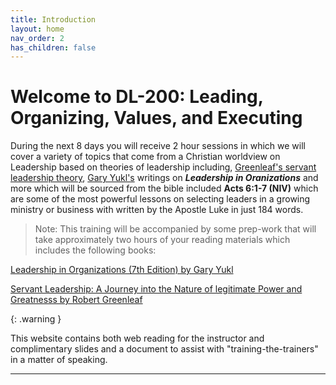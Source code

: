 ```yaml
---
title: Introduction
layout: home
nav_order: 2
has_children: false
---
```


# Welcome to DL-200: Leading, Organizing, Values, and Executing 

During the next 8 days you will receive 2 hour sessions in which we will cover a variety of topics that come from a Christian worldview on Leadership based on theories of leadership including, [Greenleaf's servant leadership theory](https://www.amazon.com/Servant-Leadership-Legitimate-Greatness-Anniversary/dp/0809105543/ref=sr_1_1?crid=2WOCHPTYVQKGZ&dib=eyJ2IjoiMSJ9.A-H3AVts2bIKRwo0I3lhhUnF-wsuqiBhIPzRmZ4hCazaDAQiKBF9K6502wQOce137bbKil1BmDDXTW--FZuY8Y6UVwEBC9nLpQ5yKFGKz2OgmXvSXNtKM4lh8coHdlCWwuHVqtoVUTuyKrHfKaUqODXdBtlyBX-8ANNPidh-deDWd-LKsRgyou9dqEzfoZpyy3LqEQIdy52gNScLLVhOhTtw71XafWp4O9AEGP7-rm0.O_Kggl47e6AdpylLi_jpYFA_JKPPkTNMnBnitXibHD4&dib_tag=se&keywords=greenleaf+servant+leadership&qid=1711823190&sprefix=Greenleaf+servan%2Caps%2C101&sr=8-1), [Gary Yukl's](https://www.amazon.com/Leadership-in-Organizations-7th-edition/dp/B002WLU62W/ref=sr_1_1?crid=QOBWHJB86FIY&dib=eyJ2IjoiMSJ9.8euWA1BOmL9JAKnG4MqfvJonTtgXNQ0Gh1D9Eu1fsvvKbUd-2U0Huq1LVzTahK7IF9IIzXcoeKBlm1NyQ7v1lnoq6Q0tmT_0ms5-g34Xt4P4zk8VPLKdKsJ3Es6KqVQgUVYtmjF5-C4K9iZvd7y3x0OJO3APB28Dd-5zCrke98d5stSO5VMrIGQ1r11lJ0F2sxETCiu3M0j83PGObRffl3eAjkIlfB4oM2sE2AM9rYo.uksroSHhn8Zu5Xmppyq2PfW6wCKpBQHvi4_eeVP1yV4&dib_tag=se&keywords=Leadership+in+Organizations+%287th+Edition%29+by+Gary+Yukl&qid=1711821673&sprefix=leadership+in+organizations+7th+edition+by+gary+yukl%2Caps%2C88&sr=8-1) writings on ***Leadership in Oranizations*** and more which will be sourced from the bible included **Acts 6:1-7 (NIV)** which are some of the most powerful lessons on selecting leaders in a growing ministry or business with written by the Apostle Luke in just 184 words.

> Note: This training will be accompanied by some prep-work that will take approximately two hours of your reading materials which includes the following books:

[Leadership in Organizations (7th Edition) by Gary Yukl](https://www.amazon.com/Leadership-in-Organizations-7th-edition/dp/B002WLU62W/ref=sr_1_1?crid=QOBWHJB86FIY&dib=eyJ2IjoiMSJ9.8euWA1BOmL9JAKnG4MqfvJonTtgXNQ0Gh1D9Eu1fsvvKbUd-2U0Huq1LVzTahK7IF9IIzXcoeKBlm1NyQ7v1lnoq6Q0tmT_0ms5-g34Xt4P4zk8VPLKdKsJ3Es6KqVQgUVYtmjF5-C4K9iZvd7y3x0OJO3APB28Dd-5zCrke98d5stSO5VMrIGQ1r11lJ0F2sxETCiu3M0j83PGObRffl3eAjkIlfB4oM2sE2AM9rYo.uksroSHhn8Zu5Xmppyq2PfW6wCKpBQHvi4_eeVP1yV4&dib_tag=se&keywords=Leadership+in+Organizations+%287th+Edition%29+by+Gary+Yukl&qid=1711821673&sprefix=leadership+in+organizations+7th+edition+by+gary+yukl%2Caps%2C88&sr=8-1)

[Servant Leadership: A Journey into the Nature of legitimate Power and Greatnesss by Robert Greenleaf](https://www.amazon.com/Servant-Leadership-Legitimate-Greatness-Anniversary/dp/0809105543/ref=sr_1_1?crid=2WOCHPTYVQKGZ&dib=eyJ2IjoiMSJ9.A-H3AVts2bIKRwo0I3lhhUnF-wsuqiBhIPzRmZ4hCazaDAQiKBF9K6502wQOce137bbKil1BmDDXTW--FZuY8Y6UVwEBC9nLpQ5yKFGKz2OgmXvSXNtKM4lh8coHdlCWwuHVqtoVUTuyKrHfKaUqODXdBtlyBX-8ANNPidh-deDWd-LKsRgyou9dqEzfoZpyy3LqEQIdy52gNScLLVhOhTtw71XafWp4O9AEGP7-rm0.O_Kggl47e6AdpylLi_jpYFA_JKPPkTNMnBnitXibHD4&dib_tag=se&keywords=greenleaf+servant+leadership&qid=1711823190&sprefix=Greenleaf+servan%2Caps%2C101&sr=8-1)

{: .warning }

This website contains both web reading for the instructor and complimentary slides and a document to assist with "training-the-trainers" in a matter of speaking. 

----

[^1]: [It can take up to 10 minutes for changes to your site to publish after you push the changes to GitHub](https://docs.github.com/en/pages/setting-up-a-github-pages-site-with-jekyll/creating-a-github-pages-site-with-jekyll#creating-your-site).

[Just the Docs]: https://just-the-docs.github.io/just-the-docs/
[GitHub Pages]: https://docs.github.com/en/pages
[README]: https://github.com/just-the-docs/just-the-docs-template/blob/main/README.md
[Jekyll]: https://jekyllrb.com
[GitHub Pages / Actions workflow]: https://github.blog/changelog/2022-07-27-github-pages-custom-github-actions-workflows-beta/
[use this template]: https://github.com/just-the-docs/just-the-docs-template/generate
